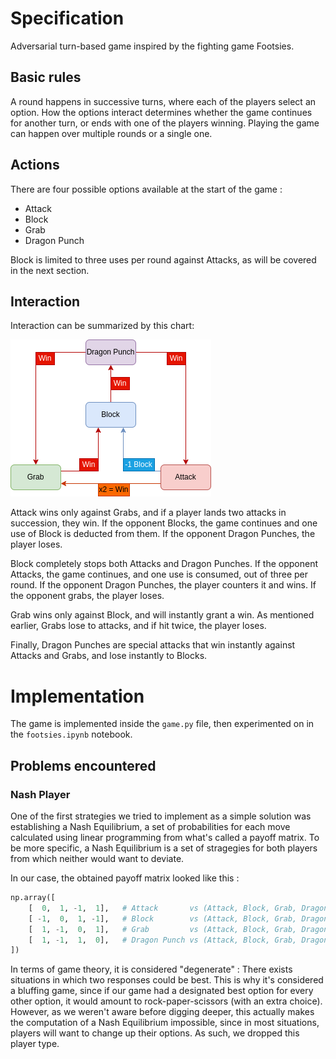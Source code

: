 # Specification

Adversarial turn-based game inspired by the fighting game Footsies.

## Basic rules

A round happens in successive turns, where each of the players select an option. How the options interact determines whether the game continues for another turn, or ends with one of the players winning. Playing the game can happen over multiple rounds or a single one.

## Actions

There are four possible options available at the start of the game : 
- Attack
- Block
- Grab
- Dragon Punch

Block is limited to three uses per round against Attacks, as will be covered in the next section.

## Interaction

Interaction can be summarized by this chart:

![Interaction between possible actions](spec.drawio.png)

Attack wins only against Grabs, and if a player lands two attacks in succession, they win. If the opponent Blocks, the game continues and one use of Block is deducted from them. If the opponent Dragon Punches, the player loses.

Block completely stops both Attacks and Dragon Punches. If the opponent Attacks, the game continues, and one use is consumed, out of three per round. If the opponent Dragon Punches, the player counters it and wins. If the opponent grabs, the player loses.

Grab wins only against Block, and will instantly grant a win. As mentioned earlier, Grabs lose to attacks, and if hit twice, the player loses.

Finally, Dragon Punches are special attacks that win instantly against Attacks and Grabs, and lose instantly to Blocks.

# Implementation

The game is implemented inside the `game.py` file, then experimented on in the `footsies.ipynb` notebook.

## Problems encountered

### Nash Player

One of the first strategies we tried to implement as a simple solution was establishing a Nash Equilibrium, a set of probabilities for each move calculated using linear programming from what's called a payoff matrix. To be more specific, a Nash Equilibrium is a set of stragegies for both players from which neither would want to deviate.

In our case, the obtained payoff matrix looked like this :
```py
np.array([
    [  0,  1, -1,  1],   # Attack       vs (Attack, Block, Grab, Dragon Punch)
    [ -1,  0,  1, -1],   # Block        vs (Attack, Block, Grab, Dragon Punch)
    [  1, -1,  0,  1],   # Grab         vs (Attack, Block, Grab, Dragon Punch)
    [  1, -1,  1,  0],   # Dragon Punch vs (Attack, Block, Grab, Dragon Punch)
])
```

In terms of game theory, it is considered "degenerate" : There exists situations in which two responses could be best. This is why it's considered a bluffing game, since if our game had a designated best option for every other option, it would amount to rock-paper-scissors (with an extra choice). However, as we weren't aware before digging deeper, this actually makes the computation of a Nash Equilibrium impossible, since in most situations, players will want to change up their options. As such, we dropped this player type.
